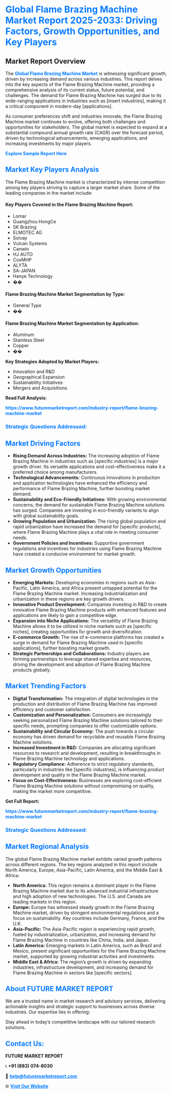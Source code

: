 <h1 style="color: #007BFF;">Global Flame Brazing Machine Market Report 2025-2033: Driving Factors, Growth Opportunities, and Key Players</h1>

<section id="overview">
<h2>Market Report Overview</h2>
<p>The <a href="https://www.futuremarketreport.com/industry-report/flame-brazing-machine-market" style="color: #007BFF; text-decoration: none;"><strong>Global Flame Brazing Machine Market</strong></a> is witnessing significant growth, driven by increasing demand across various industries. This report delves into the key aspects of the Flame Brazing Machine market, providing a comprehensive analysis of its current status, future potential, and challenges. The demand for Flame Brazing Machine has surged due to its wide-ranging applications in industries such as [insert industries], making it a critical component in modern-day [applications].</p>
<p>As consumer preferences shift and industries innovate, the Flame Brazing Machine market continues to evolve, offering both challenges and opportunities for stakeholders. The global market is expected to expand at a substantial compound annual growth rate (CAGR) over the forecast period, driven by technological advancements, emerging applications, and increasing investments by major players.</p>
</section>

<section id="overview">
<p><a href="https://www.futuremarketreport.com/request-sample/reportId=118143" style="color: #007BFF; text-decoration: none;"><strong>Explore Sample Report Here</strong></a></p>
</section>

<section id="key-players">
<h2 style="color: #007BFF;">Market Key Players Analysis</h2>
<p>The Flame Brazing Machine market is characterized by intense competition among key players striving to capture a larger market share. Some of the leading companies in the market include:</p>
<h4>Key Players Covered in the Flame Brazing Machine Report:</h4>
<ul><li>Lomar</li><li>Guangzhou HongCe</li><li>SK Brazing</li><li>ELMOTEC AG</li><li>Solvay</li><li>Vulcan Systems</li><li>Canwin</li><li>HJ AUTO</li><li>CoxMHP</li><li>ALYTA</li><li>SA-JAPAN</li><li>Hanye Technology</li><li>��</li></ul>
<h4>Flame Brazing Machine Market Segmentation by Type:</h4>
<ul><li>General Type</li><li>��</li></ul>

<h4>Flame Brazing Machine Market Segmentation by Application:</h4>
<ul><li>Aluminum</li><li>Stainless Steel</li><li>Copper</li><li>��</li></ul>
<p><strong>Key Strategies Adopted by Market Players:</strong></p>
<ul>
<li>Innovation and R&D</li>
<li>Geographical Expansion</li>
<li>Sustainability Initiatives</li>
<li>Mergers and Acquisitions</li>
</ul>
</section>

<section>
<p><strong>Read Full Analysis: </strong></p><a href="https://www.futuremarketreport.com/industry-report/flame-brazing-machine-market" style="color: #007BFF; text-decoration: none;"><strong>https://www.futuremarketreport.com/industry-report/flame-brazing-machine-market</strong></a>
<h3 style="color: #007BFF;">Strategic Questions Addressed:</h3>
</section>

<section id="driving-factors">
<h2 style="color: #007BFF;">Market Driving Factors</h2>
<ul>
<li><strong>Rising Demand Across Industries:</strong> The increasing adoption of Flame Brazing Machine in industries such as [specific industries] is a major growth driver. Its versatile applications and cost-effectiveness make it a preferred choice among manufacturers.</li>
<li><strong>Technological Advancements:</strong> Continuous innovations in production and application technologies have enhanced the efficiency and performance of Flame Brazing Machine, further boosting market demand.</li>
<li><strong>Sustainability and Eco-Friendly Initiatives:</strong> With growing environmental concerns, the demand for sustainable Flame Brazing Machine solutions has surged. Companies are investing in eco-friendly variants to align with global sustainability goals.</li>
<li><strong>Growing Population and Urbanization:</strong> The rising global population and rapid urbanization have increased the demand for [specific products], where Flame Brazing Machine plays a vital role in meeting consumer needs.</li>
<li><strong>Government Policies and Incentives:</strong> Supportive government regulations and incentives for industries using Flame Brazing Machine have created a conducive environment for market growth.</li>
</ul>
</section>

<section id="growth-opportunities">
<h2 style="color: #007BFF;">Market Growth Opportunities</h2>
<ul>
<li><strong>Emerging Markets:</strong> Developing economies in regions such as Asia-Pacific, Latin America, and Africa present untapped potential for the Flame Brazing Machine market. Increasing industrialization and urbanization in these regions are key growth drivers.</li>
<li><strong>Innovative Product Development:</strong> Companies investing in R&D to create innovative Flame Brazing Machine products with enhanced features and applications are likely to gain a competitive edge.</li>
<li><strong>Expansion into Niche Applications:</strong> The versatility of Flame Brazing Machine allows it to be utilized in niche markets such as [specific niches], creating opportunities for growth and diversification.</li>
<li><strong>E-commerce Growth:</strong> The rise of e-commerce platforms has created a surge in demand for Flame Brazing Machine used in [specific applications], further boosting market growth.</li>
<li><strong>Strategic Partnerships and Collaborations:</strong> Industry players are forming partnerships to leverage shared expertise and resources, driving the development and adoption of Flame Brazing Machine products globally.</li>
</ul>
</section>

<section id="trending-factors">
<h2 style="color: #007BFF;">Market Trending Factors</h2>
<ul>
<li><strong>Digital Transformation:</strong> The integration of digital technologies in the production and distribution of Flame Brazing Machine has improved efficiency and customer satisfaction.</li>
<li><strong>Customization and Personalization:</strong> Consumers are increasingly seeking personalized Flame Brazing Machine solutions tailored to their specific needs, prompting companies to offer customizable options.</li>
<li><strong>Sustainability and Circular Economy:</strong> The push towards a circular economy has driven demand for recyclable and reusable Flame Brazing Machine solutions.</li>
<li><strong>Increased Investment in R&D:</strong> Companies are allocating significant resources to research and development, resulting in breakthroughs in Flame Brazing Machine technology and applications.</li>
<li><strong>Regulatory Compliance:</strong> Adherence to strict regulatory standards, particularly in industries like [specific industries], is influencing product development and quality in the Flame Brazing Machine market.</li>
<li><strong>Focus on Cost-Effectiveness:</strong> Businesses are exploring cost-efficient Flame Brazing Machine solutions without compromising on quality, making the market more competitive.</li>
</ul>
</section>

<section>
<p><strong>Get Full Report: </strong></p><a href="https://www.futuremarketreport.com/industry-report/flame-brazing-machine-market" style="color: #007BFF; text-decoration: none;"><strong>https://www.futuremarketreport.com/industry-report/flame-brazing-machine-market</strong></a>
<h3 style="color: #007BFF;">Strategic Questions Addressed:</h3>
</section>


<section id="regional-analysis">
<h2 style="color: #007BFF;">Market Regional Analysis</h2>
<p>The global Flame Brazing Machine market exhibits varied growth patterns across different regions. The key regions analyzed in this report include North America, Europe, Asia-Pacific, Latin America, and the Middle East & Africa:</p>
<ul>
<li><strong>North America:</strong> This region remains a dominant player in the Flame Brazing Machine market due to its advanced industrial infrastructure and high adoption of new technologies. The U.S. and Canada are leading markets in this region.</li>
<li><strong>Europe:</strong> Europe has witnessed steady growth in the Flame Brazing Machine market, driven by stringent environmental regulations and a focus on sustainability. Key countries include Germany, France, and the U.K.</li>
<li><strong>Asia-Pacific:</strong> The Asia-Pacific region is experiencing rapid growth, fueled by industrialization, urbanization, and increasing demand for Flame Brazing Machine in countries like China, India, and Japan.</li>
<li><strong>Latin America:</strong> Emerging markets in Latin America, such as Brazil and Mexico, present significant opportunities for the Flame Brazing Machine market, supported by growing industrial activities and investments.</li>
<li><strong>Middle East & Africa:</strong> The region’s growth is driven by expanding industries, infrastructure development, and increasing demand for Flame Brazing Machine in sectors like [specific sectors].</li>
</ul>
</section>

<footer>
<h2 style="color: #007BFF;">About FUTURE MARKET REPORT</h2>
<p>We are a trusted name in market research and advisory services, delivering actionable insights and strategic support to businesses across diverse industries. Our expertise lies in offering:</p>

<p>Stay ahead in today’s competitive landscape with our tailored research solutions.</p>

<h2 style="color: #007BFF;">Contact Us:</h2>
<p><strong>FUTURE MARKET REPORT</strong></p>
<p>📞 <strong>+91 (883) 074-8030</strong></p>
<p>📧 <strong><a href="mailto:help@futuremarketreport.com" style="color: #007BFF;">help@futuremarketreport.com</a></strong></p>
<p>🌐 <strong><a href="https://www.futuremarketreport.com/" style="color: #007BFF;">Visit Our Website</a></strong></p>
</footer>